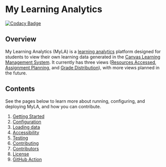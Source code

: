 # My Learning Analytics
[![Codacy Badge](https://api.codacy.com/project/badge/Grade/0fd487531e244c0ebbfbc25e8753c484)](https://app.codacy.com/app/ITS_Teaching_And_Learning/student-dashboard-django?utm_source=github.com&utm_medium=referral&utm_content=tl-its-umich-edu/student-dashboard-django&utm_campaign=Badge_Grade_Settings)

## Overview

My Learning Analytics (MyLA) is a [learning analytics](https://en.wikipedia.org/wiki/Learning_analytics) platform
designed for students to view their own learning data generated in the
[Canvas Learning Management System](https://www.instructure.com/canvas/?newhome=canvas).
It currently has three views
([Resources Accessed](https://its.umich.edu/academics-research/teaching-learning/my-learning-analytics/support/resources-accessed),
[Assignment Planning](https://its.umich.edu/academics-research/teaching-learning/my-learning-analytics/support/assignment-planning-goals), and
[Grade Distribution](https://its.umich.edu/academics-research/teaching-learning/my-learning-analytics/support/grade-distribution)),
with more views planned in the future.

## Contents

See the pages below to learn more about running, configuring, and deploying MyLA, and how you can contribute.

1. [Getting Started](docs/getting_started.md)
2. [Configuration](docs/configuration.md)
3. [Loading data](docs/loading_data.md)
4. [Accessibility](docs/accessibility.md)
5. [Testing](docs/testing.md)
6. [Contributing](docs/CONTRIBUTING.md)
7. [Contributors](docs/CONTRIBUTORS.md)
8. [License](docs/license_info.md)
9. [GitHub Action](docs/github_actions.md)
